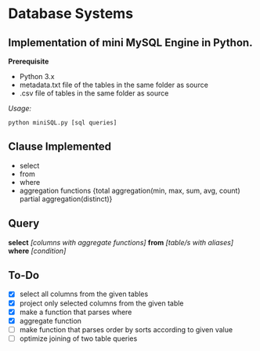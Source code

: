 # Database Systems

## Implementation of mini MySQL Engine in Python.
**Prerequisite**
- Python 3.x
- metadata.txt file of the tables in the same folder as source
- .csv file of tables in the same folder as source

*Usage:*
```
python miniSQL.py [sql queries]
```

## Clause Implemented
- select
- from
- where
- aggregation functions {total aggregation(min, max, sum, avg, count) partial aggregation(distinct)}

## Query
**select** *[columns with aggregate functions]* **from** *[table/s with aliases]* **where** *[condition]*

## To-Do
- [x] select all columns from the given tables
- [x] project only selected columns from the given table
- [x] make a function that parses where
- [x] aggregate function
- [ ] make function that parses order by sorts according to given value
- [ ] optimize joining of two table queries
